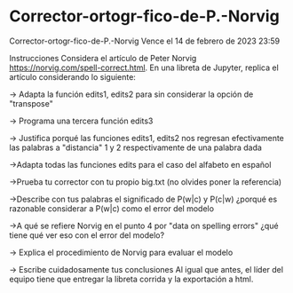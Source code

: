 # Corrector-ortogr-fico-de-P.-Norvig
Corrector-ortogr-fico-de-P.-Norvig
Vence el 14 de febrero de 2023 23:59

Instrucciones
Considera el artículo de Peter Norvig https://norvig.com/spell-correct.html.  En una libreta de Jupyter, replica el artículo considerando lo siguiente:

-> Adapta la función edits1, edits2 para sin considerar la opción de "transpose"

-> Programa una tercera función edits3

-> Justifica porqué las funciones edits1, edits2 nos regresan efectivamente las palabras a "distancia" 1 y 2 respectivamente de una palabra dada

->Adapta todas las funciones edits para el caso del alfabeto en español

->Prueba tu corrector con tu propio big.txt (no olvides poner la referencia)

->Describe con tus palabras el significado de P(w|c) y P(c|w) ¿porqué es razonable considerar a P(w|c) como el error del modelo

->A qué se refiere Norvig en el punto 4 por "data on spelling errors" ¿qué tiene qué ver eso con el error del modelo?

-> Explica el procedimiento de Norvig para evaluar el modelo

-> Escribe cuidadosamente tus conclusiones
Al igual que antes, el líder del equipo tiene que entregar la libreta corrida y la exportación a html.